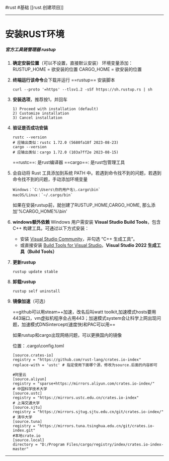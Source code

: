 #rust #基础
[[rust.创建项目]]

---
# 安装RUST环境

##### 官方工具链管理器 **rustup**
	
1. **确定安装位置**（可以不设置，直接默认安装）
	环境变量添加：
	RUSTUP_HOME = 欲安装的位置
	 CARGO_HOME = 欲安装的位置
	
2. **终端运行该命令**会下载并运行 ==rustup== 安装脚本
	```
	curl --proto '=https' --tlsv1.2 -sSf https://sh.rustup.rs | sh
	```
	
3. **安装选项**，推荐按1，并回车
	```
	1) Proceed with installation (default) 
	2) Customize installation 
	3) Cancel installation
	```
	
4. **验证是否成功安装**
	```
	rustc --version 
	# 应输出类似：rustc 1.72.0 (5680fa18f 2023-08-23) 
	cargo --version 
	# 应输出类似：cargo 1.72.0 (103a7ff2e 2023-08-15)
	```
	 ==rustc==: 是rust编译器
	 ==cargo==: 是rust包管理工具
	 
5. 会自动将 Rust 工具添加到系统 PATH 中。若遇到命令找不到的问题，若遇到命令找不到的问题，手动添加环境变量
	```
	Windows：`C:\Users\你的用户名\.cargo\bin`
	macOS/Linux：`~/.cargo/bin`
	```
	如果在安装rustup前，就创建了RUSTUP_HOME,CARGO_HOME,
	那么添加'%CARGO_HOME%\bin'
	
6. **windows额外依赖**
	Windows 用户需安装 **Visual Studio Build Tools**，包含 C++ 构建工具。可通过以下方式安装：
	- 安装 [Visual Studio Community](https://visualstudio.microsoft.com/vs/community/)，并勾选 “C++ 生成工具”。
	- 或直接安装 [Build Tools for Visual Studio](https://visualstudio.microsoft.com/downloads/#build-tools-for-visual-studio-2022)。**Visual Studio 2022 生成工具（Build Tools）**
	
7. **更新rustup**
	```
	rustup update stable
	```
	
8. **卸载rustup**
	```
	rustup self uninstall
	```
	
9. **镜像加速**（可选）
	
	==github可以用steam++加速，改名后叫watt toolkit,加速模式hosts要用443端口，vm虚拟机程序会占用443；加速模式system会让科学上网出现问题，加速模式DNSintercept(速度快)和PAC可以用==
	
	如果rustup和cargo出现网络问题，可以更换国内的镜像
	
	位置：.cargo\config.toml
	```
	[source.crates-io]
	registry = "https://github.com/rust-lang/crates.io-index"
	replace-with = 'ustc' # 指定使用下面哪个源，修改为source.后面的内容即可
	
	#阿里云
	[source.aliyun]
	registry = "sparse+https://mirrors.aliyun.com/crates.io-index/"
	# 中国科学技术大学
	[source.ustc]
	registry = "https://mirrors.ustc.edu.cn/crates.io-index"
	# 上海交通大学
	[source.sjtu]
	registry = "https://mirrors.sjtug.sjtu.edu.cn/git/crates.io-index/"
	# 清华大学
	[source.tuna]
	registry = "https://mirrors.tuna.tsinghua.edu.cn/git/crates.io-index.git"
	#本地crate.io
	[source.local]
	directory = "D:/Program Files/cargo/registry/index/crates.io-index-master"
	
	```
---


